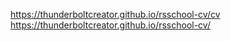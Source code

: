 https://thunderboltcreator.github.io/rsschool-cv/cv
https://thunderboltcreator.github.io/rsschool-cv/